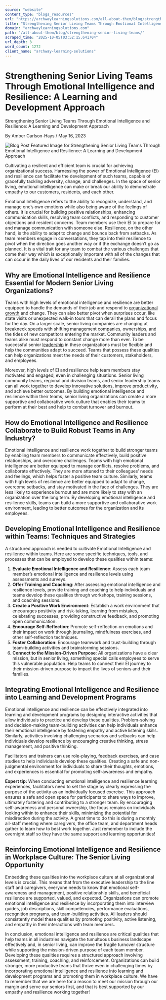 ```yaml
---
source: "website"
content_type: "blogs_resources"
url: "https://archwaylearningsolutions.com/all-about-them/blog/strengthening-senior-living-teams/"
title: "Strengthening Senior Living Teams Through Emotional Intelligence and Resilience"
domain: "archwaylearningsolutions.com"
path: "/all-about-them/blog/strengthening-senior-living-teams/"
scraped_time: "2025-10-05T03:52:15.641704"
url_depth: 3
word_count: 1272
client_name: "archway-learning-solutions"
---
```


# Strengthening Senior Living Teams Through Emotional Intelligence and Resilience: A Learning and Development Approach

Strengthening Senior Living Teams Through Emotional Intelligence and Resilience: A Learning and Development Approach

By Amber Carlson-Hays / May 16, 2023

![Blog Post Featured Image for Strengthening Senior Living Teams Through Emotional Intelligence and Resilience: A Learning and Development Approach](https://archwaylearningsolutions.com/bc/wp-content/uploads/Untitled-design-18.png)

Cultivating a resilient and efficient team is crucial for achieving organizational success. Harnessing the power of Emotional Intelligence (EI) and resilience can facilitate the development of such teams, capable of gracefully tackling adversity, change, and challenges. In the space of senior living, emotional intelligence can make or break our ability to demonstrate empathy to our customers, residents, and each other.

Emotional Intelligence refers to the ability to recognize, understand, and manage one’s own emotions while also being aware of the feelings of others. It is crucial for building positive relationships, enhancing communication skills, resolving team conflicts, and responding to customer objections and resident concerns. Team members use their EI to prepare for and manage communication with someone else. Resilience, on the other hand, is the ability to adapt to change and bounce back from setbacks. As team members engage in conversations, they tap into their resilience to pivot when the direction goes another way or if the exchange doesn’t go as planned. It is a vital trait for any team to combat the various challenges that come their way which is exceptionally important with all of the changes that can occur in the daily lives of our residents and their families.

## **Why are Emotional Intelligence and Resilience Essential for Modern Senior Living Organizations?**

Teams with high levels of emotional intelligence and resilience are better equipped to handle the demands of their job and respond to [organizational growth](https://archwaylearningsolutions.com/blog/unlocking-organizational-growth-through-learning-and-development-programs/) and change. They can also better pivot when surprises occur, like state visits or unexpected walk-in tours that can derail the plans and focus for the day. On a larger scale, senior living companies are changing at breakneck speeds with shifting management companies, ownerships, and the tides of new competitors entering the market. Community leaders and teams alike must respond to constant change more than ever. To be successful senior [leadership](https://archwaylearningsolutions.com/blog/modern-leadership/) in these organizations must be flexible and help the communities adapt to succeed. Teams that possess these qualities can help organizations meet the needs of their customers, stakeholders, and employees.

Moreover, high levels of EI and resilience help team members stay motivated and engaged, even in challenging situations. Senior living community teams, regional and division teams, and senior leadership teams can all work together to develop innovative solutions, improve productivity, and achieve better outcomes. By building emotional intelligence and resilience within their teams, senior living organizations can create a more supportive and collaborative work culture that enables their teams to perform at their best and help to combat turnover and burnout.

## **How do Emotional Intelligence and Resilience Collaborate to Build Robust Teams in Any Industry?**

Emotional intelligence and resilience work together to build stronger teams by enabling team members to communicate effectively, build positive relationships, and overcome challenges. Teams with high emotional intelligence are better equipped to manage conflicts, resolve problems, and collaborate effectively. They are more attuned to their colleagues’ needs and feelings, which helps foster a positive team culture. Similarly, teams with high levels of resilience are better equipped to adapt to change, overcome setbacks, and stay motivated in the face of challenges. They are less likely to experience burnout and are more likely to stay with an organization over the long term. By developing emotional intelligence and resilience skills, teams can build a more supportive and collaborative work environment, leading to better outcomes for the organization and its employees.

## **Developing Emotional Intelligence and Resilience within Teams: Techniques and Strategies**

A structured approach is needed to cultivate Emotional Intelligence and resilience within teams. Here are some specific techniques, tools, and processes that can be employed to develop these qualities within teams:

1. **Evaluate Emotional Intelligence and Resilience**: Assess each team member’s emotional intelligence and resilience levels using assessments and surveys.
2. **Offer Training and Coaching**: After assessing emotional intelligence and resilience levels, provide training and coaching to help individuals and teams develop these qualities through workshops, training sessions, and coaching sessions.
3. **Create a Positive Work Environment**: Establish a work environment that encourages positivity and risk-taking, learning from mistakes, celebrating successes, providing constructive feedback, and promoting open communication.
4. **Encourage Self-Reflection**: Promote self-reflection on emotions and their impact on work through journaling, mindfulness exercises, and other self-reflection techniques.
5. **Foster Collaboration**: Encourage teamwork and trust-building through team-building activities and brainstorming sessions.
6. **Connect to the Mission-Driven Purpose**: All organizations have a clear mission, but in senior living, something special calls employees to serve this vulnerable population. Help teams to connect their EI journey to their mission-driven purpose to impact the lives of seniors and their families.

## **Integrating Emotional Intelligence and Resilience into Learning and Development Programs**

Emotional intelligence and resilience can be effectively integrated into learning and development programs by designing interactive activities that allow individuals to practice and develop these qualities. Problem-solving and decision-making team-building activities can help individuals enhance their emotional intelligence by fostering empathy and active listening skills. Similarly, activities involving challenging scenarios and setbacks can help individuals develop resilience by encouraging creative thinking, stress management, and positive thinking.

Facilitators and trainers can use role-playing, feedback exercises, and case studies to help individuals develop these qualities. Creating a safe and non-judgmental environment for individuals to share their thoughts, emotions, and experiences is essential for promoting self-awareness and empathy.

**Expert tip:** When conducting emotional intelligence and resilience learning experiences, facilitators need to set the stage by clearly expressing the purpose of the activity as an individually focused exercise. This approach ensures a safe and open space for participants to share ways to improve, ultimately fostering and contributing to a stronger team. By encouraging self-awareness and personal ownership, the focus remains on individuals looking within to enhance their skills, minimizing the potential for misdirection during the activity. A great time to do this is during a monthly all-staff meeting where caregivers, the office team, and department heads gather to learn how to best work together. Just remember to include the overnight staff so they have the same support and learning opportunities!

## **Reinforcing Emotional Intelligence and Resilience in Workplace Culture: The Senior Living Opportunity**

Embedding these qualities into the workplace culture at all organizational levels is crucial. This means that from the executive leadership to the line staff and caregivers, everyone needs to know that emotional self-awareness and management, positive relationship skills, and beneficial resilience are supported, valued, and expected. Organizations can promote emotional intelligence and resilience by incorporating them into interview guides, job descriptions, skill competencies, performance evaluations, recognition programs, and team-building activities. All leaders should consistently model these qualities by promoting positivity, active listening, and empathy in their interactions with team members.

In conclusion, emotional intelligence and resilience are critical qualities that help teams in all industries navigate the tumultuous business landscape effectively and, in senior living, can improve the fragile turnover structure while supporting the mission-driven purpose of each team member. Developing these qualities requires a structured approach involving assessment, training, coaching, and reinforcement. Organizations can build stronger, more productive teams that thrive even in challenging times by incorporating emotional intelligence and resilience into learning and development programs and promoting them in workplace culture. We have to remember that we are here for a reason to meet our mission through our margin and serve our seniors first, and that is best supported by our empathy and resilience working together!